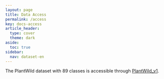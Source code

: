 ```yaml
---
layout: page
title: Data Access
permalink: /access
key: docs-access
article_header:
  type: cover
  theme: dark
aside:
  toc: true
sidebar:
  nav: dataset-en
---
```




The PlantWild dataset with 89 classes is accessible through [PlantWild_v1](https://drive.google.com/file/d/1s7FOoztTHvO03yVfw75pQY_kzZqvAckD/view?usp=drive_link).



